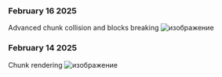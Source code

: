 ### February 16 2025
Advanced chunk collision and blocks breaking
![изображение](https://github.com/user-attachments/assets/16bd7032-52c7-42ad-b91f-6cbac95988cb)

### February 14 2025
Chunk rendering
![изображение](https://github.com/user-attachments/assets/caefae59-79cf-4399-9db9-79c7b5e24537)
